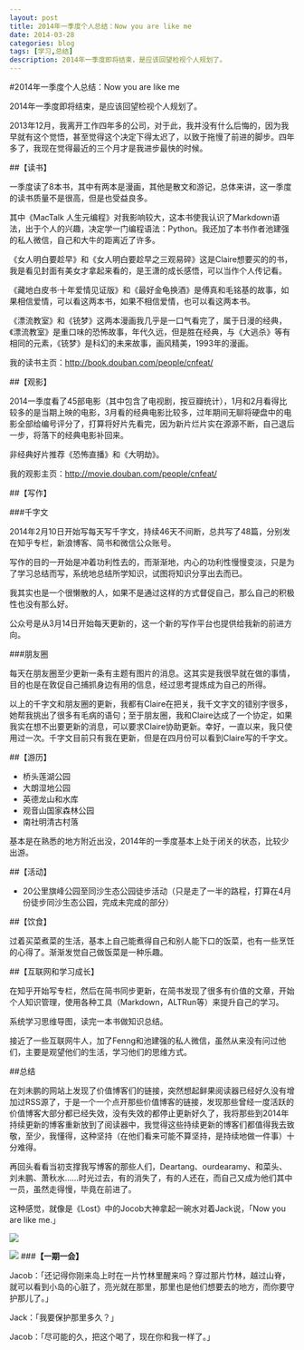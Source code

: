 ```yaml
---
layout: post
title: 2014年一季度个人总结：Now you are like me
date: 2014-03-28
categories: blog
tags: [学习,总结]
description: 2014年一季度即将结束，是应该回望检视个人规划了。
---
```




#2014年一季度个人总结：Now you are like me

2014年一季度即将结束，是应该回望检视个人规划了。

2013年12月，我离开工作四年多的公司，对于此，我并没有什么后悔的，因为我早就有这个觉悟，甚至觉得这个决定下得太迟了，以致于拖慢了前进的脚步。四年多了，我现在觉得最近的三个月才是我进步最快的时候。

##【读书】

一季度读了8本书，其中有两本是漫画，其他是散文和游记，总体来讲，这一季度的读书质量不是很高，但是也受益良多。

其中《MacTalk 人生元编程》对我影响较大，这本书使我认识了Markdown语法，出于个人的兴趣，决定学一门编程语法：Python。我还加了本书作者池建强的私人微信，自己和大牛的距离近了许多。

《女人明白要趁早》和《女人明白要趁早之三观易碎》这是Claire想要买的的书，我是看见封面有美女才拿起来看的，是王潇的成长感悟，可以当作个人传记看。

《藏地白皮书·十年爱情见证版》和《最好金龟换酒》是傅真和毛铭基的故事，如果相信爱情，可以看这两本书，如果不相信爱情，也可以看这两本书。

《漂流教室》和《铳梦》这两本漫画我几乎是一口气看完了，属于日漫的经典，《漂流教室》是重口味的恐怖故事，年代久远，但是胜在经典，与《大逃杀》等有相同的元素，《铳梦》是科幻的未来故事，画风精美，1993年的漫画。

我的读书主页：http://book.douban.com/people/cnfeat/

##【观影】

2014一季度看了45部电影（其中包含了电视剧，按豆瓣统计），1月和2月看得比较多的是当期上映的电影，3月看的经典电影比较多，过年期间无聊将硬盘中的电影全部给编号评分了，打算将好片先看完，因为新片烂片实在源源不断，自己退后一步，将落下的经典电影补回来。

非经典好片推荐《恐怖直播》和《大明劫》。

我的观影主页：http://movie.douban.com/people/cnfeat/

##【写作】

###千字文

2014年2月10日开始写每天写千字文，持续46天不间断，总共写了48篇，分别发在知乎专栏，新浪博客、简书和微信公众账号。

写作的目的一开始是冲着功利性去的，而渐渐地，内心的功利性慢慢变淡，只是为了学习总结而写，系统地总结所学知识，试图将知识分享出去而已。

我其实也是一个很懒散的人，如果不是通过这样的方式督促自己，那么自己的积极性也没有那么好。

公众号是从3月14日开始每天更新的，这一个新的写作平台也提供给我新的前进方向。

###朋友圈

每天在朋友圈至少更新一条有主题有图片的消息。这其实是我很早就在做的事情，目的也是在敦促自己捕抓身边有用的信息，经过思考提炼成为自己的所得。

以上的千字文和朋友圈的更新，我都有Claire在把关，我千文字文的错别字很多，她帮我挑出了很多有毛病的语句；至于朋友圈，我和Claire达成了一个协定，如果我实在想不出要更新的消息，可以要求Claire协助更新。幸好，一直以来，我只使用过一次。千字文目前只有我在更新，但是在四月份可以看到Claire写的千字文。

##【游历】

- 桥头莲湖公园
- 大朗湿地公园
- 英德龙山和水库
- 观音山国家森林公园
- 南社明清古村落

基本是在熟悉的地方附近出没，2014年的一季度基本上处于闭关的状态，比较少出游。

##【活动】

- 20公里旗峰公园至同沙生态公园徒步活动（只是走了一半的路程，打算在4月份徒步同沙生态公园，完成未完成的部分）

##【饮食】

过着买菜煮菜的生活，基本上自己能煮得自己和别人能下口的饭菜，也有一些烹饪的心得了。渐渐发觉自己做饭菜是一种乐趣。

##【互联网和学习成长】

在知乎开始写专栏，然后在简书同步更新，在简书发现了很多有价值的文章，开始个人知识管理，使用各种工具（Markdown，ALTRun等）来提升自己的学习。

系统学习思维导图，读完一本书做知识总结。

接近了一些互联网牛人，加了Fenng和池建强的私人微信，虽然从来没有问过他们，主要是观望他们的生活，学习他们的思维方式。

##总结

在刘未鹏的网站上发现了价值博客们的链接，突然想起鲜果阅读器已经好久没有增加过RSS源了，于是一个一个点开那些价值博客的链接，发现那些曾经一度活跃的价值博客大部分都已经失效，没有失效的都停止更新好久了，我将那些到2014年持续更新的博客重新放到了阅读器中，我觉得这些持续更新的博客们都值得我去致敬，至少，我懂得，这种坚持（在他们看来可能不算坚持，是持续地做一件事）十分难得。

再回头看看当初支撑我写博客的那些人们，Deartang、ourdearamy、和菜头、刘未鹏、萧秋水……时光过去，有的消失了，有的人还在，而自己又成为他们其中一员，虽然走得慢，毕竟在前进了。

这种感觉，就像是《Lost》中的Jocob大神拿起一碗水对着Jack说，「Now you are like me.」

![](http://cnfeat.qiniudn.com/%E5%9B%BE%E5%83%8F%202014-03-27-01-00.png)

![](http://cnfeat.qiniudn.com/%E5%9B%BE%E5%83%8F%202014-03-27-00-56.png)
###**【一期一会】**

Jacob：「还记得你刚来岛上时在一片竹林里醒来吗？穿过那片竹林，越过山脊，就可以看到小岛的心脏了，亮光就在那里，那里也是他们想要去的地方，而你要守护那儿了。」

Jack：「我要保护那里多久？」

Jacob：「尽可能的久，把这个喝了，现在你和我一样了。」




